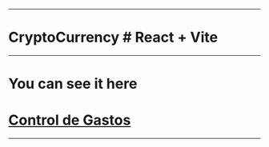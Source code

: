 <hr></hr>
<h1>CryptoCurrency # React + Vite</h1>
<hr></hr>
<h1> You can see it here </h1>
<h1><a  href="https://cryptocurrency-brahian.netlify.app/" target="_blank">Control de Gastos<a/></h1>
<hr></hr>

